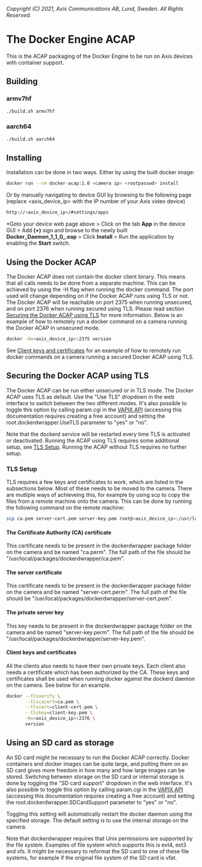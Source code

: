  *Copyright (C) 2021, Axis Communications AB, Lund, Sweden. All Rights Reserved.*

# The Docker Engine ACAP

This is the ACAP packaging of the Docker Engine to be run on Axis devices with container support.

## Building
### armv7hf
```sh
./build.sh armv7hf
```
### aarch64
```sh
./build.sh aarch64
```
## Installing
Installation can be done in two ways. Either by using the built docker image:

```sh
docker run --rm docker-acap:1.0 <camera ip> <rootpasswd> install
```
    
Or by manually navigating to device GUI by browsing to the following page (replace <axis_device_ip> with the IP number of your Axis video device)

```sh
http://<axis_device_ip>/#settings/apps
```

*Goto your device web page above > Click on the tab **App** in the device GUI > Add **(+)** sign and browse to
the newly built **Docker_Daemon_1_1_0_<arch>.eap** > Click **Install** > Run the application by enabling the **Start** switch.

## Using the Docker ACAP
The Docker ACAP does not contain the docker client binary. This means that all calls needs to be done from a separate machine. This can be achieved by using the -H flag when running the docker command.
The port used will change depending on if the Docker ACAP runs using TLS or not. The Docker ACAP will be reachable on port 2375 when running unsecured, and on port 2376 when running secured using TLS. Please read section [Securing the Docker ACAP using TLS](#securing-the-docker-acap-using-tls) for more information.
Below is an example of how to remotely run a docker command on a camera running the Docker ACAP in unsecured mode.

```bash
docker -H=<axis_device_ip>:2375 version
```

See [Client keys and certificates](#client-keys-and-certificates) for an example of how to remotely run docker commands on a camera running a secured Docker ACAP using TLS.

## Securing the Docker ACAP using TLS
The Docker ACAP can be run either unsecured or in TLS mode. The Docker ACAP uses TLS as default. Use the "Use TLS" dropdown in the web interface to switch between the two different modes. It's also possible to toggle this option by calling param.cgi in the [VAPIX API](https://www.axis.com/vapix-library/) (accessing this documentation requires creating a free account) and setting the root.dockerdwrapper.UseTLS parameter to "yes" or "no".


Note that the dockerd service will be restarted every time TLS is activated or deactivated. Running the ACAP using TLS requires some additional setup, see [TLS Setup](#tls-setup). Running the ACAP without TLS requires no further setup.

### TLS Setup
TLS requires a few keys and certificates to work, which are listed in the subsections below. Most of these needs to be moved to the camera. There are mutliple ways of achieveing this, for example by using scp to copy the files from a remote machine onto the camera. This can be done by running the following command on the remote machine:
```bash
scp ca.pem server-cert.pem server-key.pem root@<axis_device_ip>:/usr/local/packages/dockerdwrapper/
```
#### The Certificate Authority (CA) certificate
This certificate needs to be present in the dockerdwrapper package folder on the camera and be named "ca.perm". The full path of the file should be "/usr/local/packages/dockerdwrapper/ca.pem".

#### The server certificate
This certificate needs to be present in the dockerdwrapper package folder on the camera and be named "server-cert.perm". The full path of the file should be "/usr/local/packages/dockerdwrapper/server-cert.pem".

#### The private server key
This key needs to be present in the dockerdwrapper package folder on the camera and be named "server-key.perm". The full path of the file should be "/usr/local/packages/dockerdwrapper/server-key.pem".

#### Client keys and certificates
All the clients also needs to have their own private keys. Each client also needs a certificate which has been authorized by the CA. These keys and certificates shall be used when running docker against the dockerd daemon on the camera. See below for an example.

```bash
docker --tlsverify \
       --tlscacert=ca.pem \
       --tlscert=client-cert.pem \
       --tlskey=client-key.pem \
       -H=<axis_device_ip>:2376 \
       version
```

## Using an SD card as storage
An SD card might be necessary to run the Docker ACAP correctly. Docker containers and docker images can be quite large, and putting them on an SD card gives more freedom in how many and how large images can be stored. Switching between storage on the SD card or internal storage is done by toggling the "SD card support" dropdown in the web interface. It's also possible to toggle this option by calling param.cgi in the [VAPIX API](https://www.axis.com/vapix-library/) (accessing this documentation requires creating a free account) and setting the root.dockerdwrapper.SDCardSupport parameter to "yes" or "no".

Toggling this setting will automatically restart the docker daemon using the specified storage. The default setting is to use the internal storage on the camera.

Note that dockerdwrapper requires that Unix permissions are supported by the file system. Examples of file system which supports this is ext4, ext3 and xfs. It might be necessary to reformat the SD card to one of these file systems, for example if the original file system of the SD card is vfat.
